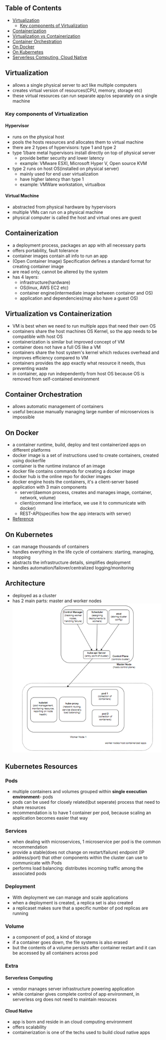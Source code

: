 ## Table of Contents
- [Virtualization](#virtualization)
  - [Key components of Virtualization](#key-components-of-virtualization)
- [Containerization](#containerization)
- [Virtualization vs Containerization](#virtualization-vs-containerization)
- [Container Orchestration](#container-orchestration)
- [On Docker](#on-docker)
- [On Kubernetes](#on-kubernetes)
- [Serverless Computing, Cloud Native](#extra)

## Virtualization
- allows a single physical server to act like multiple computers
- creates virtual version of resources(CPU, memory, storage etc)
- these virtual resources can run separate app/os separately on a single machine

### Key components of Virtualization

#### Hypervisor
- runs on the physical host
- pools the hosts resources and allocates them to virtual machine
- there are 2 types of hypervisors: type 1 and type 2
- type 1/bare metal hypervisors install directly on top of physical server
	- provide better security and lower latency
	- example: VMware ESXI, Microsoft Hyper V, Open source KVM
- type 2 runs on host OS(installed on physical server)
	- mainly used for end user virtualization
	- have higher latency than type 1
	- example: VMWare workstation, virtualbox
#### Virtual Machine
- abstracted from physical hardware by hypervisors
- multiple VMs can run on a physical machine
- physical computer is called the host and virtual ones are guest

## Containerization
- a deployment process, packages an app with all necessary parts
- offers portability, fault tolerance
- container images contain all info to run an app
- (Open Container Image) Specification defines a standard format for creating container image
- are read only, cannot be altered by the system
- has 4 layers: 
	- infrastructure(hardware)
	- OS(linux, AWS EC2 etc)
	- container engine(intermediate image between container and OS)
	- application and dependencies(may also have a guest OS)

## Virtualization vs Containerization
- VM is best when we need to run multiple apps that need their own OS
- containers share the host machines OS Kernel, so the app needs to be compatible with host OS
- containerization is similar but improved concept of VM
- container does not have a full OS like a VM
- containers share the host system's kernel which reduces overhead and improves efficiency compared to VM
- containers provides the app exactly what resource it needs, thus preventing waste
- in container, app run independently from host OS because OS is removed from self-contained environment

## Container Orchestration
- allows automatic management of containers
- useful because manually managing large number of microservices is impossible

## On Docker
- a container runtime, build, deploy and test containerized apps on different platforms
- docker image is a set of instructions used to create containers, created using dockerfile
- container is the runtime instance of an image
- docker file contains commands for creating a docker image
- docker hub is the online repo for docker images
- docker engine hosts the containers, it's a client-server based application with 3 main components
	- server(daemon process, creates and manages image, container, network, volume)
	- client(command line interface, we use it to communicate with docker)
	- REST-API(specifies how the app interacts with server)
- [Reference](https://docs.docker.com/get-started/overview/#docker-architecture)

## On Kubernetes
- can manage thousands of containers
- handles everything in the life cycle of containers: starting, managing, stopping
- abstracts the infrastructure details, simplifies deployment
- handles automation/failover/centralized logging/monitoring

## Architecture 
- deployed as a cluster
- has 2 main parts: master and worker nodes
![Usage](diagrams/Kubernetes.PNG?raw=true "Usage")

## Kubernetes Resources

### Pods
- multiple containers and volumes grouped within **single execution environment**- pods
- pods can be used for closely related(but seperate) process that need to share resources
- recommendation is to have 1 container per pod, because scaling an application becomes easier that way

### Services
- when dealing with microservices, 1 microservice per pod is the common recommendation
- provide a stable(does not change on restart/failure) endpoint (IP address/port) that other components within the cluster can use to communicate with Pods
- performs load balancing: distributes incoming traffic among the associated pods

### Deployment
- With deployment we can manage and scale applications
- when a deployment is created, a replica set is also created
- a replicaset makes sure that a specific number of pod replicas are running

### Volume
- a component of pod, a kind of storage
- if a container goes down, the file systems is also erased
- but the contents of a volume persists after container restart and it can be accessed by all containers across pod


### Extra
#### Serverless Computing
- vendor manages server infrastructure powering application
- while container gives complete control of app environment, in serverless org does not need to maintain resouces

#### Cloud Native
- app is born and reside in an cloud computing environment
- offers scalability
- containerization is one of the techs used to build cloud native apps
